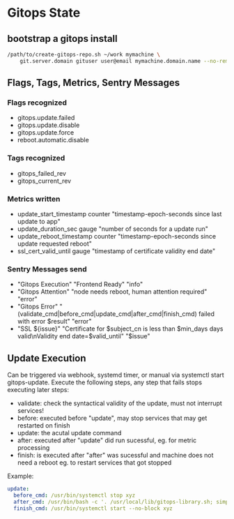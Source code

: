 # Gitops State

## bootstrap a gitops install

```sh
/path/to/create-gitops-repo.sh ~/work mymachine \
    git.server.domain gituser user@email mymachine.domain.name --no-remote
```

## Flags, Tags, Metrics, Sentry Messages

### Flags recognized
  + gitops.update.failed
  + gitops.update.disable
  + gitops.update.force
  + reboot.automatic.disable

### Tags recognized
  + gitops_failed_rev
  + gitops_current_rev

### Metrics written
  + update_start_timestamp counter "timestamp-epoch-seconds since last update to app"
  + update_duration_sec gauge "number of seconds for a update run"
  + update_reboot_timestamp counter "timestamp-epoch-seconds since update requested reboot"
  + ssl_cert_valid_until gauge "timestamp of certificate validity end date"

### Sentry Messages send
  + "Gitops Execution" "Frontend Ready" "info"
  + "Gitops Attention" "node needs reboot, human attention required" "error"
  + "Gitops Error" "(validate_cmd|before_cmd|update_cmd|after_cmd|finish_cmd) failed with error $result" "error"
  + "SSL ${issue}" "Certificate for $subject_cn is less than $min_days days valid\nValidity end date=$valid_until" "$issue"

## Update Execution

Can be triggered via webhook, systemd timer, or manual via systemctl start gitops-update.
Execute the following steps, any step that fails stops executing later steps:
  + validate: check the syntactical validity of the update, must not interrupt services!
  + before:   executed before "update", may stop services that may get restarted on finish
  + update:   the acutal update command
  + after:    executed after "update" did run sucessful, eg. for metric processing
  + finish:   is executed after "after" was sucessful and machine does not need a reboot
              eg. to restart services that got stopped

Example:
```yaml
update:
  before_cmd: /usr/bin/systemctl stop xyz
  after_cmd: /usr/bin/bash -c '. /usr/local/lib/gitops-library.sh; simple_metric test_update_run counter "timestamp of update run" "$(date +%s)000"'
  finish_cmd: /usr/bin/systemctl start --no-block xyz
```
